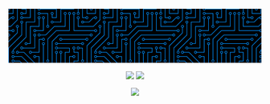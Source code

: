 
<p align="center">
  <img src="https://github.com/mabushelbaia/mabushelbaia/blob/main/banners/banner_1.png">
</p>
<!-- <h1 align="center">
  <b> مُحَمَّــد أبو شِلبايَة 👋</b>
</h1> -->
<!-- <a href="https://visitcount.itsvg.in">
  <img src="https://visitcount.itsvg.in/api?id=mabushelbaia&label=Profile%20Views&color=0&icon=5&pretty=true" />
</a> -->













<!-- BADGES -->
<p align="center">
    <picture>
      <source
        srcset="https://github-readme-stats.vercel.app/api?username=mabushelbaia&show_icons=true&include_all_commits=false&bg_color=00000000&theme=github_dark&title_color=58a6ef&icon_color=58a6ef&hide_border=true&"
        media="(prefers-color-scheme: dark)" />
      <source
        srcset="https://github-readme-stats.vercel.app/api?username=mabushelbaia&show_icons=true&include_all_commits=false&bg_color=00000000&theme=default&title_color=58a6ef&icon_color=58a6ef&hide_border=true"
        media="(prefers-color-scheme: light), (prefers-color-scheme: no-preference)" />
      <img height="180em" src="https://github-readme-stats.vercel.app/api?username=mabushelbaia&show_icons=true" />
    </picture>
    <picture>
      <source
        srcset="https://github-readme-stats.vercel.app/api/top-langs/?username=mabushelbaia&layout=compact&theme=github_dark&langs_count=10&title_color=58a6ef&icon_color=58a6ef&bg_color=00000000&hide_border=true&cache_seconds=721222&exclude_repo=DSP-Assignment"
        media="(prefers-color-scheme: dark)" />
      <source
        srcset="https://github-readme-stats.vercel.app/api/top-langs/?username=mabushelbaia&layout=compact&langs_count=10&theme=default&bg_color=00000000&title_color=58a6ef&icon_color=58a6ef&hide_border=true&cache_seconds=721122&exclude_repo=DSP-Assignment"
        media="(prefers-color-scheme: light), (prefers-color-scheme: no-preference)" />
      <img height="180em"
        src="https://github-readme-stats.vercel.app/api/top-langs/?username=mabushelbaia&layout=compact&langs_count=10&exclude_repo=DSP-Assignment" />
    </picture>
</p>


<p align="center">
  <a href="https://skillicons.dev">
    <img src="https://skillicons.dev/icons?i=git,c,python,linux,vscode,bash,md" />
  </a>
</p>

